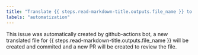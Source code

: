 ```yaml
---
title: "Translate {{ steps.read-markdown-title.outputs.file_name }} to French"
labels: "automatization"
---
```

This issue was automatically created by github-actions bot, a new translated file for {{ steps.read-markdown-title.outputs.file_name }} will be created and commited and a new PR will be created to review the file.